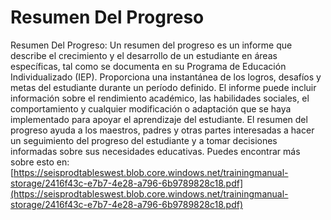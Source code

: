 # Resumen Del Progreso
Resumen Del Progreso: Un resumen del progreso es un informe que describe el crecimiento y el desarrollo de un estudiante en áreas específicas, tal como se documenta en su Programa de Educación Individualizado (IEP). Proporciona una instantánea de los logros, desafíos y metas del estudiante durante un período definido. El informe puede incluir información sobre el rendimiento académico, las habilidades sociales, el comportamiento y cualquier modificación o adaptación que se haya implementado para apoyar el aprendizaje del estudiante. El resumen del progreso ayuda a los maestros, padres y otras partes interesadas a hacer un seguimiento del progreso del estudiante y a tomar decisiones informadas sobre sus necesidades educativas.
Puedes encontrar más sobre esto en: [https://seisprodtableswest.blob.core.windows.net/trainingmanual-storage/2416f43c-e7b7-4e28-a796-6b9789828c18.pdf](https://seisprodtableswest.blob.core.windows.net/trainingmanual-storage/2416f43c-e7b7-4e28-a796-6b9789828c18.pdf)